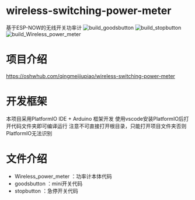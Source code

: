 # wireless-switching-power-meter
基于ESP-NOW的无线开关功率计
![build_goodsbutton](https://github.com/CQUPTHXC/wireless-switching-power-meter/actions/workflows/build_goodsbutton.yml/badge.svg)  ![build_stopbutton](https://github.com/CQUPTHXC/wireless-switching-power-meter/actions/workflows/build_stopbutton.yml/badge.svg)  ![build_Wireless_power_meter](https://github.com/CQUPTHXC/wireless_switching_power_meter/actions/workflows/build_Wireless_power_meter/badge.svg)
# 项目介绍
https://oshwhub.com/qingmeijiupiao/wireless-switching-power-meter
# 开发框架
本项目采用PlatformIO IDE + Arduino 框架开发
使用vscode安装PlatformIO后打开代码文件夹即可编译运行
注意不可直接打开根目录，只能打开项目文件夹否则PlatformIO无法识别
# 文件介绍
- Wireless_power_meter ：功率计本体代码
- goodsbutton ：mini开关代码
- stopbutton ：急停开关代码
